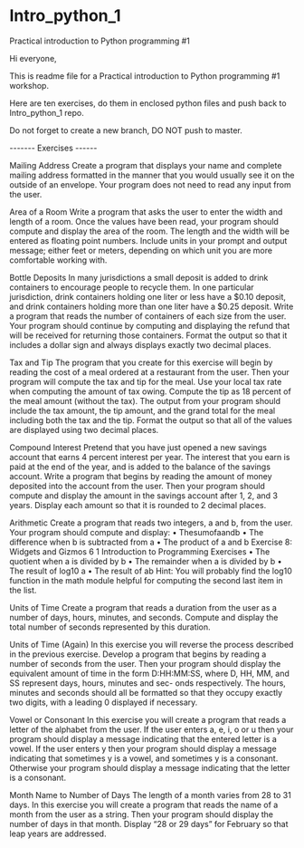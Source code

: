 # Intro_python_1

Practical introduction to Python programming #1

Hi everyone, 

This is readme file for a Practical introduction to Python programming #1 workshop.

Here are ten exercises, do them in enclosed python files and push back to Intro_python_1 repo.

Do not forget to create a new branch, DO NOT push to master.

------- Exercises ------

Mailing Address
Create a program that displays your name and complete mailing address formatted in the manner that you would usually see it on the outside of an envelope. Your program
does not need to read any input from the user.

Area of a Room
Write a program that asks the user to enter the width and length of a room. Once the values have been read, your program should compute and display the area of the room. The length and the width will be entered as floating point numbers. Include units in your prompt and output message; either feet or meters, depending on which unit you are more comfortable working with.


Bottle Deposits
In many jurisdictions a small deposit is added to drink containers to encourage people to recycle them. In one particular jurisdiction, drink containers holding one liter or less have a $0.10 deposit, and drink containers holding more than one liter have a
$0.25 deposit.
Write a program that reads the number of containers of each size from the user.
Your program should continue by computing and displaying the refund that will be received for returning those containers. Format the output so that it includes a dollar sign and always displays exactly two decimal places.


Tax and Tip
The program that you create for this exercise will begin by reading the cost of a meal ordered at a restaurant from the user. Then your program will compute the tax and tip for the meal. Use your local tax rate when computing the amount of tax owing. Compute the tip as 18 percent of the meal amount (without the tax). The output from your program should include the tax amount, the tip amount, and the grand total for the meal including both the tax and the tip. Format the output so that all of the values are displayed using two decimal places.

Compound Interest
Pretend that you have just opened a new savings account that earns 4 percent interest per year. The interest that you earn is paid at the end of the year, and is added to the balance of the savings account. Write a program that begins by reading the amount of money deposited into the account from the user. Then your program should compute and display the amount in the savings account after 1, 2, and 3 years. Display
each amount so that it is rounded to 2 decimal places.

Arithmetic
Create a program that reads two integers, a and b, from the user. Your program should
compute and display:
• Thesumofaandb
• The difference when b is subtracted from a • The product of a and b
  Exercise 8: Widgets and Gizmos
6 1 Introduction to Programming Exercises
 • The quotient when a is divided by b
• The remainder when a is divided by b
• The result of log10 a
• The result of ab
Hint: You will probably find the log10 function in the math module helpful for computing the second last item in the list.

Units of Time
Create a program that reads a duration from the user as a number of days, hours, minutes, and seconds. Compute and display the total number of seconds represented
by this duration.

Units of Time (Again)
In this exercise you will reverse the process described in the previous exercise. Develop a program that begins by reading a number of seconds from the user. Then your program should display the equivalent amount of time in the form D:HH:MM:SS, where D, HH, MM, and SS represent days, hours, minutes and sec- onds respectively. The hours, minutes and seconds should all be formatted so that
they occupy exactly two digits, with a leading 0 displayed if necessary.


Vowel or Consonant
In this exercise you will create a program that reads a letter of the alphabet from the user. If the user enters a, e, i, o or u then your program should display a message indicating that the entered letter is a vowel. If the user enters y then your program should display a message indicating that sometimes y is a vowel, and sometimes y is a consonant. Otherwise your program should display a message indicating that the
letter is a consonant.

Month Name to Number of Days
The length of a month varies from 28 to 31 days. In this exercise you will create a program that reads the name of a month from the user as a string. Then your program should display the number of days in that month. Display “28 or 29 days”
for February so that leap years are addressed.














